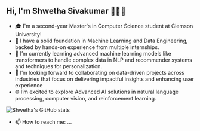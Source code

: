 ## Hi, I'm Shwetha Sivakumar 👩‍💻👋

- 🎓 I'm a second-year Master's in Computer Science student at Clemson University!
- 🔭 I have a solid foundation in Machine Learning and Data Engineering, backed by hands-on experience from multiple internships. 
- 🌱 I’m currently learning advanced machine learning models like transformers to handle complex data in NLP and recommender systems and techniques for personalization.
- 👯 I’m looking forward to collaborating on data-driven projects across industries that focus on delivering impactful insights and enhancing user experience
- 🌐 I’m excited to explore Advanced AI solutions in natural language processing, computer vision, and reinforcement learning.

![Shwetha's GitHub stats](https://github-readme-stats.vercel.app/api?username=shwethasivakumar&show_icons=true&theme=radical)
- 📫 How to reach me: ...

